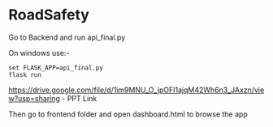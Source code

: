 # RoadSafety

Go to Backend and run api_final.py

On windows use:-

<pre><code>set FLASK_APP=api_final.py
flask run
</code></pre>

https://drive.google.com/file/d/1im9MNU_O_jpOFI1ajqM42Wh6n3_JAxzn/view?usp=sharing - PPT Link


Then go to frontend folder and open dashboard.html to browse the app
